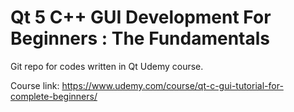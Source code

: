 # Qt 5 C++ GUI Development For Beginners : The Fundamentals

Git repo for codes written in Qt Udemy course.

Course link: <https://www.udemy.com/course/qt-c-gui-tutorial-for-complete-beginners/>
